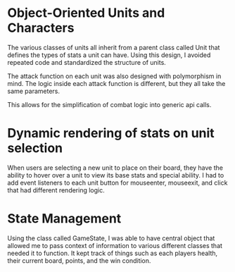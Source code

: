 # Object-Oriented Units and Characters

The various classes of units all inherit from a parent class called Unit that defines the types of stats a unit can have. Using this design, I avoided repeated code and standardized the structure of units.

The attack function on each unit was also designed with polymorphism in mind. The logic inside each attack function is different, but they all take the same parameters.

This allows for the simplification of combat logic into generic api calls.

# Dynamic rendering of stats on unit selection

When users are selecting a new unit to place on their board, they have the ability to hover over a unit to view its base stats and special ability. I had to add event listeners to each unit button for mouseenter, mouseexit, and click that had different rendering logic.

# State Management

Using the class called GameState, I was able to have central object that allowed me to pass context of information to various different classes that needed it to function. It kept track of things such as each players health, their current board, points, and the win condition.
